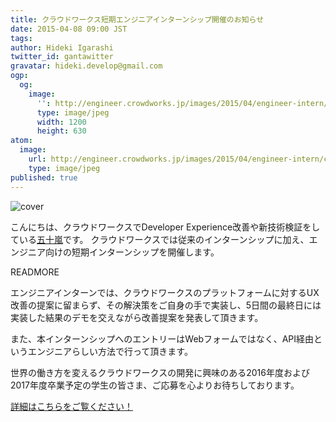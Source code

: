 ```yaml
---
title: クラウドワークス短期エンジニアインターンシップ開催のお知らせ
date: 2015-04-08 09:00 JST
tags:
author: Hideki Igarashi
twitter_id: gantawitter
gravatar: hideki.develop@gmail.com
ogp:
  og:
    image:
      '': http://engineer.crowdworks.jp/images/2015/04/engineer-intern/ogp.png
      type: image/jpeg
      width: 1200
      height: 630
atom:
  image:
    url: http://engineer.crowdworks.jp/images/2015/04/engineer-intern/cover.jpg
    type: image/jpeg
published: true
---
```


![cover](2015/04/engineer-intern/cover.jpg)

こんにちは、クラウドワークスでDeveloper Experience改善や新技術検証をしている[五十嵐](https://twitter.com/gantawitter)です。
クラウドワークスでは従来のインターンシップに加え、エンジニア向けの短期インターンシップを開催します。

READMORE

エンジニアインターンでは、クラウドワークスのプラットフォームに対するUX改善の提案に留まらず、その解決策をご自身の手で実装し、5日間の最終日には実装した結果のデモを交えながら改善提案を発表して頂きます。

また、本インターンシップへのエントリーはWebフォームではなく、API経由というエンジニアらしい方法で行って頂きます。

世界の働き方を変えるクラウドワークスの開発に興味のある2016年度および2017年度卒業予定の学生の皆さま、ご応募を心よりお待ちしております。

[詳細はこちらをご覧ください！](http://engineer.crowdworks.jp/intern/)
